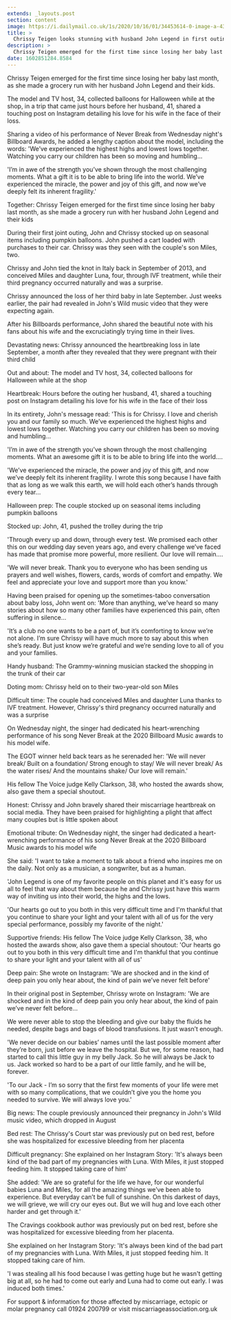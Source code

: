 ```yaml
--- 
extends: _layouts.post 
section: content 
image: https://i.dailymail.co.uk/1s/2020/10/16/01/34453614-0-image-a-43_1602807098590.jpg 
title: > 
  Chrissy Teigen looks stunning with husband John Legend in first outing since losing baby 
description: > 
  Chrissy Teigen emerged for the first time since losing her baby last month, as she made a grocery run with her husband John Legend and their kids.We’ve experienced the miracle, the power and joy of this gift, and now we’ve deeply felt its inherent fragility.'Together: Chrissy Teigen emerged for the first time since losing her baby last month, as she made a grocery run with her husband John Legend and their kidsDuring their first joint outing, John and Chrissy stocked up on seasonal items including pumpkin balloons.Honest: Chrissy and John bravely shared their miscarriage heartbreak on social media.She explained on her Instagram Story: 'It's always been kind of the bad part of my pregnancies with Luna. 
date: 1602851284.8584 
--- 
```

Chrissy Teigen emerged for the first time since losing her baby last month, as she made a grocery run with her husband John Legend and their kids.

The model and TV host, 34, collected balloons for Halloween while at the shop, in a trip that came just hours before her husband, 41, shared a touching post on Instagram detailing his love for his wife in the face of their loss.

Sharing a video of his performance of Never Break from Wednesday night's Billboard Awards, he added a lengthy caption about the model, including the words: 'We’ve experienced the highest highs and lowest lows together. Watching you carry our children has been so moving and humbling...

'I’m in awe of the strength you’ve shown through the most challenging moments. What a gift it is to be able to bring life into the world. We’ve experienced the miracle, the power and joy of this gift, and now we’ve deeply felt its inherent fragility.'

Together: Chrissy Teigen emerged for the first time since losing her baby last month, as she made a grocery run with her husband John Legend and their kids

During their first joint outing, John and Chrissy stocked up on seasonal items including pumpkin balloons. John pushed a cart loaded with purchases to their car. Chrissy was they seen with the couple's son Miles, two.

Chrissy and John tied the knot in Italy back in September of 2013, and conceived Miles and daughter Luna, four, through IVF treatment, while their third pregnancy occurred naturally and was a surprise.

Chrissy announced the loss of her third baby in late September. Just weeks earlier, the pair had revealed in John's Wild music video that they were expecting again.

After his Billboards performance, John shared the beautiful note with his fans about his wife and the excruciatingly trying time in their lives.

Devastating news: Chrissy announced the heartbreaking loss in late September, a month after they revealed that they were pregnant with their third child

Out and about: The model and TV host, 34, collected balloons for Halloween while at the shop

Heartbreak: Hours before the outing her husband, 41, shared a touching post on Instagram detailing his love for his wife in the face of their loss

In its entirety, John's message read: 'This is for Chrissy. I love and cherish you and our family so much. We’ve experienced the highest highs and lowest lows together. Watching you carry our children has been so moving and humbling...

'I’m in awe of the strength you’ve shown through the most challenging moments. What an awesome gift it is to be able to bring life into the world....

'We’ve experienced the miracle, the power and joy of this gift, and now we’ve deeply felt its inherent fragility. I wrote this song because I have faith that as long as we walk this earth, we will hold each other’s hands through every tear...

Halloween prep: The couple stocked up on seasonal items including pumpkin balloons

Stocked up: John, 41, pushed the trolley during the trip

'Through every up and down, through every test. We promised each other this on our wedding day seven years ago, and every challenge we’ve faced has made that promise more powerful, more resilient. Our love will remain....

'We will never break. Thank you to everyone who has been sending us prayers and well wishes, flowers, cards, words of comfort and empathy. We feel and appreciate your love and support more than you know.'

Having been praised for opening up the sometimes-taboo conversation about baby loss, John went on: 'More than anything, we’ve heard so many stories about how so many other families have experienced this pain, often suffering in silence...

'It’s a club no one wants to be a part of, but it’s comforting to know we’re not alone. I’m sure Chrissy will have much more to say about this when she’s ready. But just know we’re grateful and we’re sending love to all of you and your families.

Handy husband: The Grammy-winning musician stacked the shopping in the trunk of their car

Doting mom: Chrissy held on to their two-year-old son Miles

Difficult time: The couple had conceived Miles and daughter Luna thanks to IVF treatment. However, Chrissy's third pregnancy occurred naturally and was a surprise

On Wednesday night, the singer had dedicated his heart-wrenching performance of his song Never Break at the 2020 Billboard Music awards to his model wife.

The EGOT winner held back tears as he serenaded her: 'We will never break/ Built on a foundation/ Strong enough to stay/ We will never break/ As the water rises/ And the mountains shake/ Our love will remain.'

His fellow The Voice judge Kelly Clarkson, 38, who hosted the awards show, also gave them a special shoutout.

Honest: Chrissy and John bravely shared their miscarriage heartbreak on social media. They have been praised for highlighting a plight that affect many couples but is little spoken about

Emotional tribute: On Wednesday night, the singer had dedicated a heart-wrenching performance of his song Never Break at the 2020 Billboard Music awards to his model wife

She said: 'I want to take a moment to talk about a friend who inspires me on the daily. Not only as a musician, a songwriter, but as a human.

'John Legend is one of my favorite people on this planet and it's easy for us all to feel that way about them because he and Chrissy just have this warm way of inviting us into their world, the highs and the lows.

'Our hearts go out to you both in this very difficult time and I'm thankful that you continue to share your light and your talent with all of us for the very special performance, possibly my favorite of the night.'

Supportive friends: His fellow The Voice judge Kelly Clarkson, 38, who hosted the awards show, also gave them a special shoutout: 'Our hearts go out to you both in this very difficult time and I'm thankful that you continue to share your light and your talent with all of us'

Deep pain: She wrote on Instagram: 'We are shocked and in the kind of deep pain you only hear about, the kind of pain we’ve never felt before'

In their original post in September, Chrissy wrote on Instagram: 'We are shocked and in the kind of deep pain you only hear about, the kind of pain we’ve never felt before...

We were never able to stop the bleeding and give our baby the fluids he needed, despite bags and bags of blood transfusions. It just wasn’t enough.

'We never decide on our babies’ names until the last possible moment after they’re born, just before we leave the hospital. But we, for some reason, had started to call this little guy in my belly Jack. So he will always be Jack to us. Jack worked so hard to be a part of our little family, and he will be, forever.

'To our Jack - I’m so sorry that the first few moments of your life were met with so many complications, that we couldn’t give you the home you needed to survive. We will always love you.'

Big news: The couple previously announced their pregnancy in John's Wild music video, which dropped in August

Bed rest: The Chrissy's Court star was previously put on bed rest, before she was hospitalized for excessive bleeding from her placenta

Difficult pregnancy: She explained on her Instagram Story: 'It's always been kind of the bad part of my pregnancies with Luna. With Miles, it just stopped feeding him. It stopped taking care of him'

She added: 'We are so grateful for the life we have, for our wonderful babies Luna and Miles, for all the amazing things we’ve been able to experience. But everyday can’t be full of sunshine. On this darkest of days, we will grieve, we will cry our eyes out. But we will hug and love each other harder and get through it.'

The Cravings cookbook author was previously put on bed rest, before she was hospitalized for excessive bleeding from her placenta.

She explained on her Instagram Story: 'It's always been kind of the bad part of my pregnancies with Luna. With Miles, it just stopped feeding him. It stopped taking care of him.

'I was stealing all his food because I was getting huge but he wasn't getting big at all, so he had to come out early and Luna had to come out early. I was induced both times.'

For support & information for those affected by miscarriage, ectopic or molar pregnancy call 01924 200799 or visit miscarriageassociation.org.uk